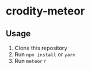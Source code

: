 # crodity-meteor

## Usage

1. Clone this repository
2. Run ```npm install``` or ```yarn```
3. Run ```meteor```
r
